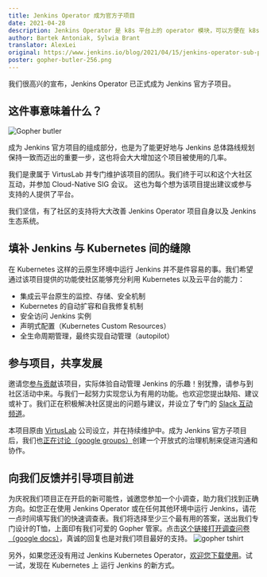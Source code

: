 ```yaml
---
title: Jenkins Operator 成为官方子项目
date: 2021-04-28
description: Jenkins Operator 是 k8s 平台上的 operator 模块，可以方便在 k8s 上部署 Jenkins，现已成为官方子项目
author: Bartek Antoniak, Sylwia Brant 
translator: AlexLei
original: https://www.jenkins.io/blog/2021/04/15/jenkins-operator-sub-project/
poster: gopher-butler-256.png
---
```

我们很高兴的宣布，Jenkins Operator 已正式成为 Jenkins 官方子项目。

## 这件事意味着什么？

![Gopher butler](gopher-butler-256.png)

成为 Jenkins 官方项目的组成部分，也是为了能更好地与 Jenkins 总体路线规划保持一致而迈出的重要一步，这也将会大大增加这个项目被使用的几率。

我们是隶属于 VirtusLab 并专门维护该项目的团队。我们终于可以和这个大社区互动，并参加 Cloud-Native SIG 会议。 这也为每个想为该项目提出建议或参与支持的人提供了平台。

我们坚信，有了社区的支持将大大改善 Jenkins Operator 项目自身以及 Jenkins 生态系统。


## 填补 Jenkins 与 Kubernetes 间的缝隙

在 Kubernetes 这样的云原生环境中运行 Jenkins 并不是件容易的事。我们希望通过该项目提供的功能使社区能够充分利用 Kubernetes 以及云平台的能力：
  - 集成云平台原生的监控、存储、安全机制
  - Kubernetes 的自动扩容和自我修复机制
  - 安全访问 Jenkins 实例
  - 声明式配置（Kubernetes Custom Resources）
  - 全生命周期管理，最终实现自动管理（autopilot）

## 参与项目，共享发展

邀请您[参与贡献](https://github.com/jenkinsci/kubernetes-operator/blob/master/CONTRIBUTING.md)该项目，实际体验自动管理 Jenkins 的乐趣！别犹豫，请参与到社区活动中来。与我们一起努力实现您认为有用的功能。也欢迎您提出缺陷、建议或补丁。我们正在积极解决社区提出的问题与建议，并设立了专门的 [Slack 互动频道](https://github.com/jenkinsci/kubernetes-operator#community)。

本项目原由 [VirtusLab](http://virtuslab.com/) 公司设立，并在持续维护中。成为 Jenkins 官方子项目后，我们也[正在讨论（google groups）](https://groups.google.com/g/jenkinsci-dev/c/OA5nb_SAgh0/m/OoBS2o8nAwAJ:)创建一个开放式的治理机制来促进沟通和协作。

## 向我们反馈并引导项目前进

为庆祝我们项目正在开启的新可能性，诚邀您参加一个小调查，助力我们找到正确方向。如您正在使用 Jenkins Operator 或在任何其他环境中运行 Jenkins，请花一点时间填写我们的快速调查表。我们将选择至少三个最有用的答案，送出我们专门设计的T恤，上面印有我们可爱的 Gopher 管家。点击[这个链接打开调查问卷（google docs）](https://docs.google.com/forms/d/1doIkgnm3_WbjtlwWSU4sOoiI7QoneHlYIjXEJOVMrfQ/edit?usp=sharing)，真诚的回复也是对我们项目最好的支持。
![gopher tshirt](tshirt-logo.jpg)

另外，如果您还没有用过 Jenkins Kubernetes Operator，[欢迎您下载使用](https://www.jenkins.io/projects/jenkins-operator/#getting-started)。试一试，发现在 Kubernetes 上 运行 Jenkins 的新方式。